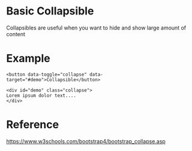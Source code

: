 # Basic Collapsible
Collapsibles are useful when you want to hide and show large amount of content

# Example
```
<button data-toggle="collapse" data-target="#demo">Collapsible</button>

<div id="demo" class="collapse">
Lorem ipsum dolor text....
</div>
```

# Reference
https://www.w3schools.com/bootstrap4/bootstrap_collapse.asp
